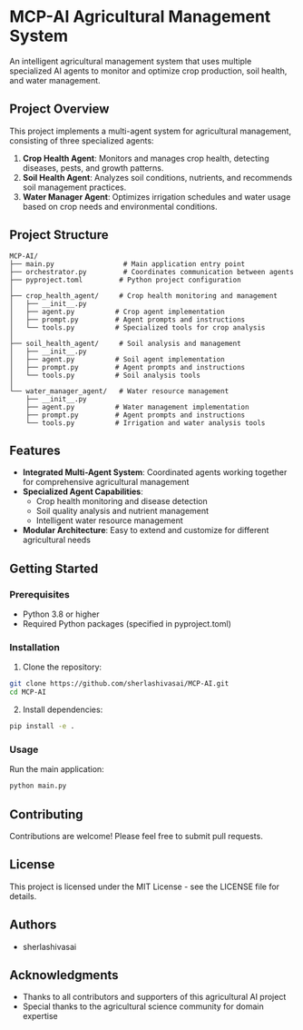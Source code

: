 # MCP-AI Agricultural Management System

An intelligent agricultural management system that uses multiple specialized AI agents to monitor and optimize crop production, soil health, and water management.

## Project Overview

This project implements a multi-agent system for agricultural management, consisting of three specialized agents:

1. **Crop Health Agent**: Monitors and manages crop health, detecting diseases, pests, and growth patterns.
2. **Soil Health Agent**: Analyzes soil conditions, nutrients, and recommends soil management practices.
3. **Water Manager Agent**: Optimizes irrigation schedules and water usage based on crop needs and environmental conditions.

## Project Structure

```
MCP-AI/
├── main.py                 # Main application entry point
├── orchestrator.py         # Coordinates communication between agents
├── pyproject.toml         # Python project configuration
│
├── crop_health_agent/     # Crop health monitoring and management
│   ├── __init__.py
│   ├── agent.py          # Crop agent implementation
│   ├── prompt.py         # Agent prompts and instructions
│   └── tools.py          # Specialized tools for crop analysis
│
├── soil_health_agent/     # Soil analysis and management
│   ├── __init__.py
│   ├── agent.py          # Soil agent implementation
│   ├── prompt.py         # Agent prompts and instructions
│   └── tools.py          # Soil analysis tools
│
└── water_manager_agent/   # Water resource management
    ├── __init__.py
    ├── agent.py          # Water management implementation
    ├── prompt.py         # Agent prompts and instructions
    └── tools.py          # Irrigation and water analysis tools
```

## Features

- **Integrated Multi-Agent System**: Coordinated agents working together for comprehensive agricultural management
- **Specialized Agent Capabilities**:
  - Crop health monitoring and disease detection
  - Soil quality analysis and nutrient management
  - Intelligent water resource management
- **Modular Architecture**: Easy to extend and customize for different agricultural needs

## Getting Started

### Prerequisites

- Python 3.8 or higher
- Required Python packages (specified in pyproject.toml)

### Installation

1. Clone the repository:
```bash
git clone https://github.com/sherlashivasai/MCP-AI.git
cd MCP-AI
```

2. Install dependencies:
```bash
pip install -e .
```

### Usage

Run the main application:
```bash
python main.py
```

## Contributing

Contributions are welcome! Please feel free to submit pull requests.

## License

This project is licensed under the MIT License - see the LICENSE file for details.

## Authors

- sherlashivasai

## Acknowledgments

- Thanks to all contributors and supporters of this agricultural AI project
- Special thanks to the agricultural science community for domain expertise
